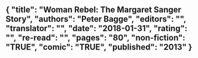 {
 "title": "Woman Rebel: The Margaret Sanger Story",
 "authors": "Peter Bagge",
 "editors": "",
 "translator": "",
 "date": "2018-01-31",
 "rating": "",
 "re-read": "",
 "pages": "80",
 "non-fiction": "TRUE",
 "comic": "TRUE",
 "published": "2013"
}
---


